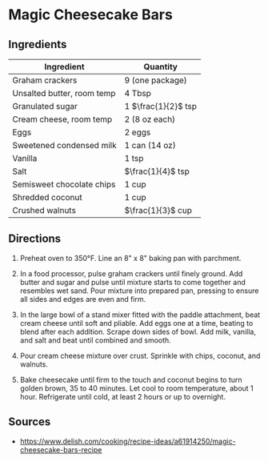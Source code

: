 # Magic Cheesecake Bars

## Ingredients

| Ingredient | Quantity |
| --- | --- |
| Graham crackers | 9 (one package) |
| Unsalted butter, room temp | 4 Tbsp |
| Granulated sugar | 1 $\frac{1}{2}$ tsp |
| Cream cheese, room temp | 2 (8 oz each) |
| Eggs | 2 eggs |
| Sweetened condensed milk | 1 can (14 oz) |
| Vanilla | 1 tsp |
| Salt | $\frac{1}{4}$ tsp |
| Semisweet chocolate chips | 1 cup |
| Shredded coconut | 1 cup |
| Crushed walnuts | $\frac{1}{3}$ cup |

## Directions

1. Preheat oven to 350°F. Line an 8" x 8" baking pan with parchment.

2. In a food processor, pulse graham crackers until finely ground. Add butter
   and sugar and pulse until mixture starts to come together and resembles wet
   sand. Pour mixture into prepared pan, pressing to ensure all sides and edges
   are even and firm.

3. In the large bowl of a stand mixer fitted with the paddle attachment, beat
   cream cheese until soft and pliable. Add eggs one at a time, beating to
   blend after each addition. Scrape down sides of bowl. Add milk, vanilla, and
   salt and beat until combined and smooth.

4. Pour cream cheese mixture over crust. Sprinkle with chips, coconut, and
   walnuts.

5. Bake cheesecake until firm to the touch and coconut begins to turn golden
   brown, 35 to 40 minutes. Let cool to room temperature, about 1 hour.
   Refrigerate until cold, at least 2 hours or up to overnight.

## Sources

- https://www.delish.com/cooking/recipe-ideas/a61914250/magic-cheesecake-bars-recipe
